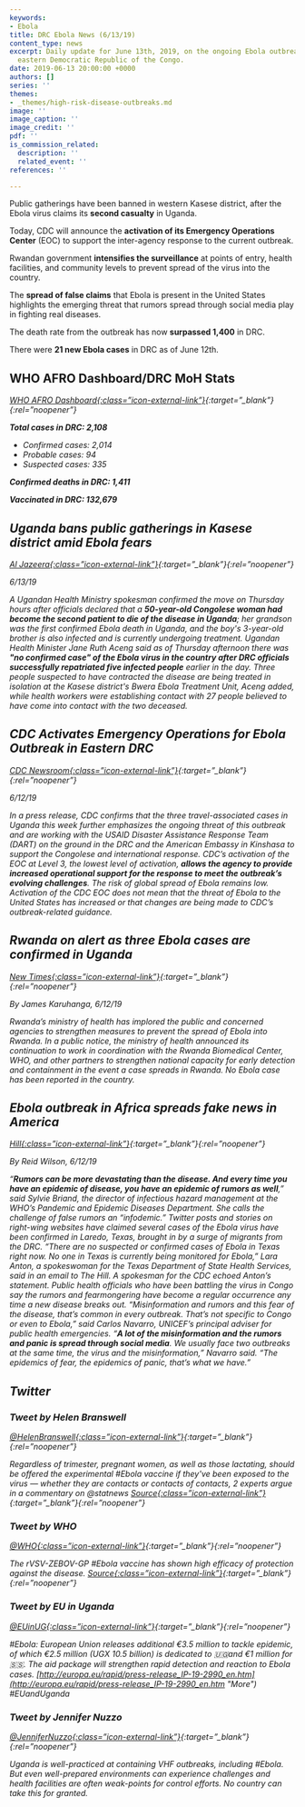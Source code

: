 ```yaml
---
keywords:
- Ebola
title: DRC Ebola News (6/13/19)
content_type: news
excerpt: Daily update for June 13th, 2019, on the ongoing Ebola outbreak in north
  eastern Democratic Republic of the Congo.
date: 2019-06-13 20:00:00 +0000
authors: []
series: ''
themes:
- _themes/high-risk-disease-outbreaks.md
image: ''
image_caption: ''
image_credit: ''
pdf: ''
is_commission_related:
  description: ''
  related_event: ''
references: ''

---
```

Public gatherings have been banned in western Kasese district, after the Ebola virus claims its **second casualty** in Uganda.

Today, CDC will announce the **activation of its Emergency Operations Center** (EOC) to support the inter-agency response to the current outbreak.

Rwandan government **intensifies the surveillance** at points of entry, health facilities, and community levels to prevent spread of the virus into the country.

The **spread of false claims** that Ebola is present in the United States highlights the emerging threat that rumors spread through social media play in fighting real diseases.

The death rate from the outbreak has now **surpassed 1,400** in DRC.

There were **21 new Ebola cases** in DRC as of June 12th.

## WHO AFRO Dashboard/DRC MoH Stats

<i>[WHO AFRO Dashboard<i/>{:class=”icon-external-link”}](http://translate.google.com/translate?hl=auto&langpair=auto%7Cen&u=https%3A%2F%2Fus13.campaign-archive.com%2F%3Fu%3D89e5755d2cca4840b1af93176%26id%3Daf58bb410d%26e%3D34c0620338){:target=”_blank”}{:rel=”noopener”}

**Total cases in DRC: 2,108**

* Confirmed cases: 2,014
* Probable cases: 94
* Suspected cases: 335

**Confirmed deaths in DRC: 1,411**

**Vaccinated in DRC: 132,679**

## Uganda bans public gatherings in Kasese district amid Ebola fears

<i>[Al Jazeera<i/>{:class=”icon-external-link”}](https://www.aljazeera.com/news/2019/06/uganda-bans-public-gatherings-kasese-district-ebola-fears-190613061114340.html){:target=”_blank”}{:rel=”noopener”}

_6/13/19_

A Ugandan Health Ministry spokesman confirmed the move on Thursday hours after officials declared that a **50-year-old Congolese woman had become the second patient to die of the disease in Uganda**; her grandson was the first confirmed Ebola death in Uganda, and the boy's 3-year-old brother is also infected and is currently undergoing treatment. Ugandan Health Minister Jane Ruth Aceng said as of Thursday afternoon there was **"no confirmed case" of the Ebola virus in the country after DRC officials successfully repatriated five infected people** earlier in the day. Three people suspected to have contracted the disease are being treated in isolation at the Kasese district's Bwera Ebola Treatment Unit, Aceng added, while health workers were establishing contact with 27 people believed to have come into contact with the two deceased.

## CDC Activates Emergency Operations for Ebola Outbreak in Eastern DRC

<i>[CDC Newsroom<i/>{:class=”icon-external-link”}](https://www.cdc.gov/media/releases/2019/p0612-ebola-operations-center.html){:target=”_blank”}{:rel=”noopener”}

_6/12/19_

In a press release, CDC confirms that the three travel-associated cases in Uganda this week further emphasizes the ongoing threat of this outbreak and are working with the USAID Disaster Assistance Response Team (DART) on the ground in the DRC and the American Embassy in Kinshasa to support the Congolese and international response. CDC’s activation of the EOC at Level 3, the lowest level of activation, **allows the agency to provide increased operational support for the response to meet the outbreak’s evolving challenges**. The risk of global spread of Ebola remains low. Activation of the CDC EOC does not mean that the threat of Ebola to the United States has increased or that changes are being made to CDC’s outbreak-related guidance.

## Rwanda on alert as three Ebola cases are confirmed in Uganda

<i>[New Times<i/>{:class=”icon-external-link”}](https://www.newtimes.co.rw/news/rwanda-alert-ebola-uganda){:target=”_blank”}{:rel=”noopener”}

_By James Karuhanga, 6/12/19_

Rwanda’s ministry of health has implored the public and concerned agencies to strengthen measures to prevent the spread of Ebola into Rwanda. In a public notice, the ministry of health announced its continuation to work in coordination with the Rwanda Biomedical Center, WHO, and other partners to strengthen national capacity for early detection and containment in the event a case spreads in Rwanda. No Ebola case has been reported in the country.

## Ebola outbreak in Africa spreads fake news in America

<i>[Hill<i/>{:class=”icon-external-link”}](https://thehill.com/policy/international/448197-ebola-outbreak-in-africa-spreads-fake-news-in-america){:target=”_blank”}{:rel=”noopener”}

_By Reid Wilson, 6/12/19_

“**Rumors can be more devastating than the disease. And every time you have an epidemic of disease, you have an epidemic of rumors as well**,” said Sylvie Briand, the director of infectious hazard management at the WHO’s Pandemic and Epidemic Diseases Department. She calls the challenge of false rumors an “infodemic.” Twitter posts and stories on right-wing websites have claimed several cases of the Ebola virus have been confirmed in Laredo, Texas, brought in by a surge of migrants from the DRC. “There are no suspected or confirmed cases of Ebola in Texas right now. No one in Texas is currently being monitored for Ebola,” Lara Anton, a spokeswoman for the Texas Department of State Health Services, said in an email to The Hill. A spokesman for the CDC echoed Anton’s statement. Public health officials who have been battling the virus in Congo say the rumors and fearmongering have become a regular occurrence any time a new disease breaks out. “Misinformation and rumors and this fear of the disease, that’s common in every outbreak. That’s not specific to Congo or even to Ebola,” said Carlos Navarro, UNICEF’s principal adviser for public health emergencies. “**A lot of the misinformation and the rumors and panic is spread through social media**. We usually face two outbreaks at the same time, the virus and the misinformation,” Navarro said. “The epidemics of fear, the epidemics of panic, that’s what we have.”

## **Twitter**

### Tweet by Helen Branswell

<i>[@HelenBranswell<i/>{:class=”icon-external-link”}](https://twitter.com/HelenBranswell/status/1139172403140005888){:target=”_blank”}{:rel=”noopener”}

Regardless of trimester, pregnant women, as well as those lactating, should be offered the experimental #Ebola vaccine if they've been exposed to the virus — whether they are contacts or contacts of contacts, 2 experts argue in a commentary on @statnews <i>[Source<i/>{:class=”icon-external-link”}](https://bit.ly/31vG7pz "https://bit.ly/31vG7pz"){:target=”_blank”}{:rel=”noopener”}

### Tweet by WHO

<i>[@WHO<i/>{:class=”icon-external-link”}](https://twitter.com/WHO/status/1139147280139857920){:target=”_blank”}{:rel=”noopener”}

The rVSV-ZEBOV-GP #Ebola vaccine has shown high efficacy of protection against the disease. <i>[Source<i/>{:class=”icon-external-link”}](http://bit.ly/2X9pLA0 "http://bit.ly/2X9pLA0"){:target=”_blank”}{:rel=”noopener”}

### Tweet by EU in Uganda

<i>[@EUinUG<i/>{:class=”icon-external-link”}](https://twitter.com/EUinUG/status/1139139533184917505){:target=”_blank”}{:rel=”noopener”}

\#Ebola: European Union releases additional €3.5 million to tackle epidemic, of which €2.5 million (UGX 10.5 billion) is dedicated to 🇺🇬and €1 million for 🇸🇸. The aid package will strengthen rapid detection and reaction to Ebola cases. [http://europa.eu/rapid/press-release_IP-19-2990_en.htm](http://europa.eu/rapid/press-release_IP-19-2990_en.htm "More") #EUandUganda

### Tweet by Jennifer Nuzzo

<i>[@JenniferNuzzo<i/>{:class=”icon-external-link”}](https://twitter.com/JenniferNuzzo/status/1138801194489516035){:target=”_blank”}{:rel=”noopener”}

Uganda is well-practiced at containing VHF outbreaks, including #Ebola. But even well-prepared environments can experience challenges and health facilities are often weak-points for control efforts. No country can take this for granted.